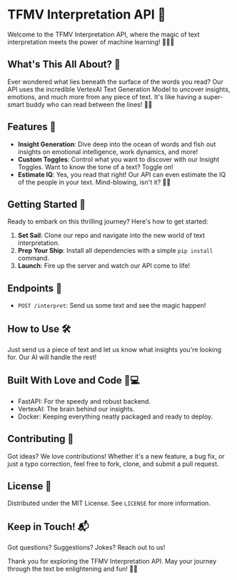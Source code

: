 # TFMV Interpretation API 🚀

Welcome to the TFMV Interpretation API, where the magic of text interpretation meets the power of machine learning! 🧙‍♂️🤖

## What's This All About? 🤔

Ever wondered what lies beneath the surface of the words you read? Our API uses the incredible VertexAI Text Generation Model to uncover insights, emotions, and much more from any piece of text. It's like having a super-smart buddy who can read between the lines! 📖✨

## Features 🌟

- **Insight Generation**: Dive deep into the ocean of words and fish out insights on emotional intelligence, work dynamics, and more!
- **Custom Toggles**: Control what you want to discover with our Insight Toggles. Want to know the tone of a text? Toggle on!
- **Estimate IQ**: Yes, you read that right! Our API can even estimate the IQ of the people in your text. Mind-blowing, isn't it? 🧠💥

## Getting Started 🚀

Ready to embark on this thrilling journey? Here's how to get started:

1. **Set Sail**: Clone our repo and navigate into the new world of text interpretation.
2. **Prep Your Ship**: Install all dependencies with a simple `pip install` command.
3. **Launch**: Fire up the server and watch our API come to life!

## Endpoints 📍

- `POST /interpret`: Send us some text and see the magic happen!

## How to Use 🛠

Just send us a piece of text and let us know what insights you're looking for. Our AI will handle the rest!

## Built With Love and Code 💖💻

- FastAPI: For the speedy and robust backend.
- VertexAI: The brain behind our insights.
- Docker: Keeping everything neatly packaged and ready to deploy.

## Contributing 🤝

Got ideas? We love contributions! Whether it's a new feature, a bug fix, or just a typo correction, feel free to fork, clone, and submit a pull request.

## License 📜

Distributed under the MIT License. See `LICENSE` for more information.

## Keep in Touch! 📬

Got questions? Suggestions? Jokes? Reach out to us!

Thank you for exploring the TFMV Interpretation API. May your journey through the text be enlightening and fun! 🌈✨
